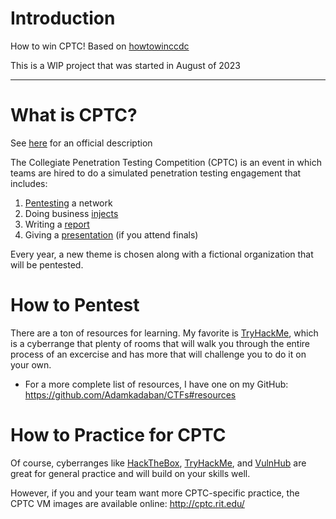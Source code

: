 # Introduction
How to win CPTC! Based on [howtowinccdc](https://howtowinccdc.com/)


This is a WIP project that was started in August of 2023

---

# What is CPTC?

See [here](https://cp.tc/overview) for an official description

The Collegiate Penetration Testing Competition (CPTC) is an event in which teams are hired to do a simulated penetration testing engagement that includes:
1. [Pentesting](pentesting/README.md) a network
1. Doing business [injects](injects/README.md)
1. Writing a [report](reporting/README.md)
1. Giving a [presentation](presentation/README.md) (if you attend finals)

Every year, a new theme is chosen along with a fictional organization that will be pentested. 

# How to Pentest

There are a ton of resources for learning. My favorite is [TryHackMe](https://tryhackme.com/signup?referrer=5faa1fec93143b7c608061fa), which is a cyberrange that plenty of rooms that will walk you through the entire process of an excercise and has more that will challenge you to do it on your own.
* For a more complete list of resources, I have one on my GitHub: https://github.com/Adamkadaban/CTFs#resources

# How to Practice for CPTC

Of course, cyberranges like [HackTheBox](https://www.hackthebox.com/), [TryHackMe](https://tryhackme.com/hacktivities), and [VulnHub](https://www.vulnhub.com/) are great for general practice and will build on your skills well. 

However, if you and your team want more CPTC-specific practice, the CPTC VM images are available online:
http://cptc.rit.edu/